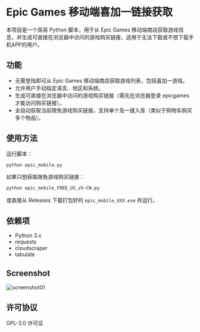 # Epic Games 移动端喜加一链接获取

本项目是一个简易 Python 脚本，用于从 Epic Games 移动端商店获取游戏信息，并生成可直接在浏览器中访问的游戏购买链接，适用于无法下载或不想下载手机APP的用户。

## 功能
- 无需登陆即可从 Epic Games 移动端商店获取游戏列表，包括喜加一游戏。
- 允许用户手动指定语言、地区和系统。
- 生成可直接在浏览器中访问的游戏购买链接（需先在浏览器登录 epicgames 才能访问购买链接）。
- 全自动获取当前限免游戏购买链接，支持单个及一键入库（类似于购物车购买多个物品）。

## 使用方法

运行脚本：
```sh
python epic_mobile.py
```
如果只想获取限免游戏购买链接：
```sh
python epic_mobile_FREE_US_zh-CN.py
```

或直接从 Releases 下载打包好的 `epic_mobile_XXX.exe` 并运行。


## 依赖项
- Python 3.x
- requests
- cloudscraper
- tabulate

## Screenshot
![screenshot01](https://github.com/user-attachments/assets/16992e39-aba2-46be-ad58-7585610a7723)

## 许可协议
GPL-3.0 许可证
